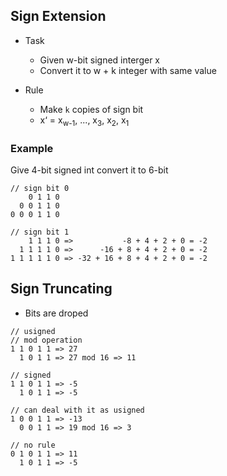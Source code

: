 ## Sign Extension

- Task
  - Given w-bit signed interger x
  - Convert it to w + k integer with same value

- Rule
  - Make `k` copies of sign bit
  - x‘ = x<sub>w-1</sub>, ..., x<sub>3</sub>, x<sub>2</sub>, x<sub>1</sub>

### Example
 Give 4-bit signed int convert it to 6-bit
```
// sign bit 0
    0 1 1 0
  0 0 1 1 0
0 0 0 1 1 0

// sign bit 1
    1 1 1 0 =>           -8 + 4 + 2 + 0 = -2
  1 1 1 1 0 =>      -16 + 8 + 4 + 2 + 0 = -2
1 1 1 1 1 0 => -32 + 16 + 8 + 4 + 2 + 0 = -2

```


## Sign Truncating

- Bits are droped
```
// usigned
// mod operation
1 1 0 1 1 => 27
  1 0 1 1 => 27 mod 16 => 11

// signed
1 1 0 1 1 => -5
  1 0 1 1 => -5

// can deal with it as usigned
1 0 0 1 1 => -13
  0 0 1 1 => 19 mod 16 => 3

// no rule
0 1 0 1 1 => 11
  1 0 1 1 => -5
```